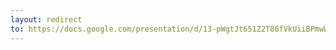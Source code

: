 ```yaml
---
layout: redirect
to: https://docs.google.com/presentation/d/13-pWgtJt651Z2T86fVkUiiBPmwWOUq42NYUFRXcquIE/edit?usp=sharing
---
```

